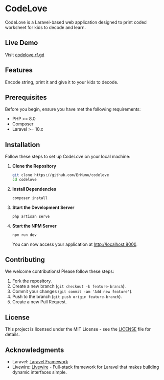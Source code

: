# CodeLove

CodeLove is a Laravel-based web application designed to print coded worksheet for kids to decode and learn. 

## Live Demo

Visit [codelove.rf.gd](codelove.rf.gd)

## Features

Encode string, print it and give it to your kids to decode.

## Prerequisites

Before you begin, ensure you have met the following requirements:

- PHP >= 8.0
- Composer
- Laravel >= 10.x

## Installation

Follow these steps to set up CodeLove on your local machine:

1. **Clone the Repository**

   ```bash
   git clone https://github.com/ErMunu/codelove
   cd codelove
   ```

2. **Install Dependencies**

   ```bash
   composer install
   ```

3. **Start the Development Server**

   ```bash
   php artisan serve
   ```
4. **Start the NPM Server**

   ```bash
   npm run dev
   ```
   You can now access your application at [http://localhost:8000](http://localhost:8000).


## Contributing

We welcome contributions! Please follow these steps:

1. Fork the repository.
2. Create a new branch (`git checkout -b feature-branch`).
3. Commit your changes (`git commit -am 'Add new feature'`).
4. Push to the branch (`git push origin feature-branch`).
5. Create a new Pull Request.

## License

This project is licensed under the MIT License - see the [LICENSE](LICENSE) file for details.

## Acknowledgments

- Laravel: [Laravel Framework](https://laravel.com/)
- Livewire: [Livewire](https://laravel-livewire.com/) - Full-stack framework for Laravel that makes building dynamic interfaces simple.